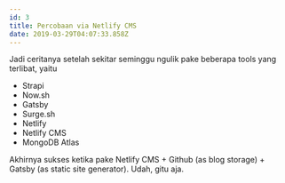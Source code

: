 ```yaml
---
id: 3
title: Percobaan via Netlify CMS
date: 2019-03-29T04:07:33.858Z
---
```

Jadi ceritanya setelah sekitar seminggu ngulik pake beberapa tools yang terlibat, yaitu

* Strapi
* Now.sh
* Gatsby
* Surge.sh
* Netlify
* Netlify CMS
* MongoDB Atlas

Akhirnya sukses ketika pake Netlify CMS + Github (as blog storage) + Gatsby (as static site generator). Udah, gitu aja.
